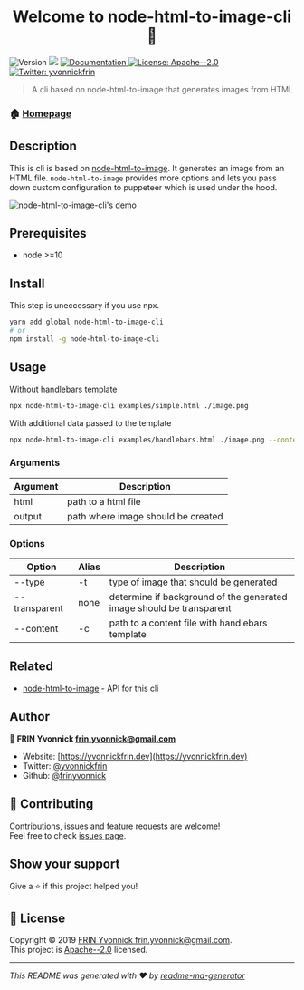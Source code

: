 <h1 align="center">Welcome to node-html-to-image-cli 👋</h1>
<p>
  <img alt="Version" src="https://img.shields.io/badge/version-1.0.0-blue.svg?cacheSeconds=2592000" />
  <img src="https://img.shields.io/badge/node-%3E%3D10-blue.svg" />
  <a href="https://github.com/frinyvonnick/node-html-to-image-cli#readme" target="_blank">
    <img alt="Documentation" src="https://img.shields.io/badge/documentation-yes-brightgreen.svg" />
  </a>
  <a href="https://github.com/frinyvonnick/node-html-to-image-cli/blob/master/LICENSE" target="_blank">
    <img alt="License: Apache--2.0" src="https://img.shields.io/badge/License-Apache--2.0-yellow.svg" />
  </a>
  <a href="https://twitter.com/yvonnickfrin" target="_blank">
    <img alt="Twitter: yvonnickfrin" src="https://img.shields.io/twitter/follow/yvonnickfrin.svg?style=social" />
  </a>
</p>

> A cli based on node-html-to-image that generates images from HTML

### 🏠 [Homepage](https://github.com/frinyvonnick/node-html-to-image-cli)

## Description

This is cli is based on [node-html-to-image](https://github.com/frinyvonnick/node-html-to-image). It generates an image from an HTML file. `node-html-to-image` provides more options and lets you pass down custom configuration to puppeteer which is used under the hood.

![node-html-to-image-cli's demo](https://raw.githubusercontent.com/frinyvonnick/node-html-to-image-cli/master/misc/demo.gif)

## Prerequisites

- node >=10

## Install

This step is uneccessary if you use npx.

```sh
yarn add global node-html-to-image-cli
# or
npm install -g node-html-to-image-cli
```

## Usage

Without handlebars template

```sh
npx node-html-to-image-cli examples/simple.html ./image.png
```

With additional data passed to the template

```sh
npx node-html-to-image-cli examples/handlebars.html ./image.png --content ./examples/handlebars.json
```

### Arguments

| Argument | Description                        |
|----------|------------------------------------|
| html     | path to a html file                |
| output   | path where image should be created |

### Options

| Option    | Alias | Description                                     |
|-----------|-------|-------------------------------------------------|
| --type    | -t    | type of image that should be generated          |
| --transparent    | none    | determine if background of the generated image should be transparent           |
| --content | -c    | path to a content file with handlebars template |


## Related

- [node-html-to-image](https://github.com/frinyvonnick/node-html-to-image) - API for this cli

## Author

👤 **FRIN Yvonnick <frin.yvonnick@gmail.com>**

* Website: [https://yvonnickfrin.dev](https://yvonnickfrin.dev)
* Twitter: [@yvonnickfrin](https://twitter.com/yvonnickfrin)
* Github: [@frinyvonnick](https://github.com/frinyvonnick)

## 🤝 Contributing

Contributions, issues and feature requests are welcome!<br />Feel free to check [issues page](https://github.com/frinyvonnick/node-html-to-image-cli/issues). 

## Show your support

Give a ⭐️ if this project helped you!

## 📝 License

Copyright © 2019 [FRIN Yvonnick <frin.yvonnick@gmail.com>](https://github.com/frinyvonnick).<br />
This project is [Apache--2.0](https://github.com/frinyvonnick/node-html-to-image-cli/blob/master/LICENSE) licensed.

***
_This README was generated with ❤️ by [readme-md-generator](https://github.com/kefranabg/readme-md-generator)_
